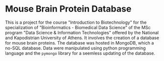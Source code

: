 # Mouse Brain Protein Database
This is a project for the course "Introduction to Biotechnology" for the specialization of "Bioinformatics - Biomedical Data Science" of the MSc program "Data Science & Information Technologies" offered by the National and Kapodistrian University of Athens.
It involves the creation of a database for mouse brain proteins.
The database was hosted in MongoDB, which a no-SQL database.
Data were manipulated using python programming language and the `pymongo` library for a seemless updating of the database.
